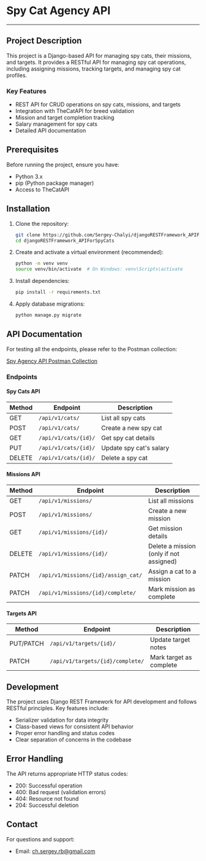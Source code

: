 # Spy Cat Agency API
___

## Project Description

This project is a Django-based API for managing spy cats, their missions, and targets. It provides a RESTful API for managing spy cat operations, including assigning missions, tracking targets, and managing spy cat profiles.

### Key Features
- REST API for CRUD operations on spy cats, missions, and targets
- Integration with TheCatAPI for breed validation
- Mission and target completion tracking
- Salary management for spy cats
- Detailed API documentation


## Prerequisites
Before running the project, ensure you have:

- Python 3.x
- pip (Python package manager)
- Access to TheCatAPI

## Installation
1. Clone the repository:
   ```bash
   git clone https://github.com/Sergey-Chalyi/djangoRESTFramework_APIForSpyCats.git
   cd djangoRESTFramework_APIForSpyCats
   ```

2. Create and activate a virtual environment (recommended):
   ```bash
   python -m venv venv
   source venv/bin/activate  # On Windows: venv\Scripts\activate
   ```

3. Install dependencies:
   ```bash
   pip install -r requirements.txt
   ```

4. Apply database migrations:
   ```bash
   python manage.py migrate
   ```

## API Documentation

For testing all the endpoints, please refer to the Postman collection:

[Spy Agency API Postman Collection](./spy-agency-postman.json)

### Endpoints

#### Spy Cats API
| Method | Endpoint | Description |
|--------|----------|-------------|
| GET    | `/api/v1/cats/` | List all spy cats |
| POST   | `/api/v1/cats/` | Create a new spy cat |
| GET    | `/api/v1/cats/{id}/` | Get spy cat details |
| PUT    | `/api/v1/cats/{id}/` | Update spy cat's salary |
| DELETE | `/api/v1/cats/{id}/` | Delete a spy cat |

#### Missions API
| Method | Endpoint | Description |
|--------|----------|-------------|
| GET    | `/api/v1/missions/` | List all missions |
| POST   | `/api/v1/missions/` | Create a new mission |
| GET    | `/api/v1/missions/{id}/` | Get mission details |
| DELETE | `/api/v1/missions/{id}/` | Delete a mission (only if not assigned) |
| PATCH  | `/api/v1/missions/{id}/assign_cat/` | Assign a cat to a mission |
| PATCH  | `/api/v1/missions/{id}/complete/` | Mark mission as complete |

#### Targets API
| Method | Endpoint | Description |
|--------|----------|-------------|
| PUT/PATCH | `/api/v1/targets/{id}/` | Update target notes |
| PATCH  | `/api/v1/targets/{id}/complete/` | Mark target as complete |


## Development
The project uses Django REST Framework for API development and follows RESTful principles. Key features include:
- Serializer validation for data integrity
- Class-based views for consistent API behavior
- Proper error handling and status codes
- Clear separation of concerns in the codebase

## Error Handling
The API returns appropriate HTTP status codes:
- 200: Successful operation
- 400: Bad request (validation errors)
- 404: Resource not found
- 204: Successful deletion

## Contact
For questions and support:
- Email: ch.sergey.rb@gmail.com